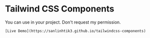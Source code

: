 # Tailwind CSS Components

You can use in your project. Don't request my permission.

`[Live Demo](https://sanlinhtik3.github.io/tailwindcss-components)`